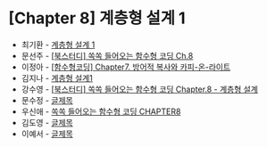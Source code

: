 # [Chapter 8] 계층형 설계 1


- 최기환 - [계층형 설계 1](https://www.blog.gihwan-dev.com/posts/bookSailor-fp-chapter8/)
- 문선주 - [[북스터디] 쏙쏙 들어오는 함수형 코딩 Ch.8](https://moonsun-blog.vercel.app/function-8)
- 이정아 - [[함수형코딩] Chapter7. 방어적 복사와 카피-온-라이트](https://sulfuric-banjo-5a8.notion.site/Chapter7-6ebaeafc90014101b99b02df7e845235?pvs=4)
- 김지나 - [계층형 설계1](https://zzinao.notion.site/chap8-3cc3e20dfb21429ca6ceea48ac3c532f?pvs=4)
- 강수영 - [[북스터디] 쏙쏙 들어오는 함수형 코딩 Chapter.8 - 계층형 설계](https://velog.io/@sooyoung15928/%EB%B6%81%EC%8A%A4%ED%84%B0%EB%94%94-%EC%8F%99%EC%8F%99-%EB%93%A4%EC%96%B4%EC%98%A4%EB%8A%94-%ED%95%A8%EC%88%98%ED%98%95-%EC%BD%94%EB%94%A9-Chapter.8-%EA%B3%84%EC%B8%B5%ED%98%95-%EC%84%A4%EA%B3%84)
- 문수정 - [글제목](링크)
- 우신애 - [쏙쏙 들어오는 함수형 코딩 CHAPTER8](https://velog.io/@wooshinae/%EC%8F%99%EC%8F%99-%EB%93%A4%EC%96%B4%EC%98%A4%EB%8A%94-%ED%95%A8%EC%88%98%ED%98%95%EC%BD%94%EB%94%A9-CHAPTER8)
- 김도영 - [글제목](링크)
- 이예서 - [글제목](링크)
